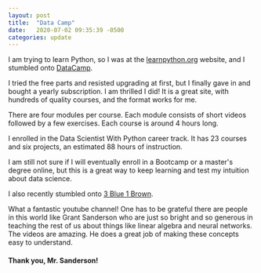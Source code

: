 ```yaml
---
layout: post
title:  "Data Camp"
date:   2020-07-02 09:35:39 -0500
categories: update
---
```

I am trying to learn Python, so I was at the [learnpython.org][lporg] website, and I stumbled onto [DataCamp][datacamp].

I tried the free parts and resisted upgrading at first, but I finally gave in and bought a yearly subscription. I am thrilled I did! It is a great site, with hundreds of quality courses, and the format works for me. 

There are four modules per course. Each module consists of short videos followed by a few exercises. Each course is around 4 hours long.

I enrolled in the Data Scientist With Python career track. It has 23 courses and six projects, an estimated 88 hours of instruction.

I am still not sure if I will eventually enroll in a Bootcamp or a master's degree online, but this is a great way to keep learning and test my intuition about data science.

I also recently stumbled onto [3 Blue 1 Brown][3b1b]. 

What a fantastic youtube channel! One has to be grateful there are people in this world like Grant Sanderson who are just so bright and so generous in teaching the rest of us about things like linear algebra and neural networks. The videos are amazing. He does a great job of making these concepts easy to understand. 

#### Thank you, Mr. Sanderson!


[lporg]: https://www.learnpython.org/en/Welcome
[datacamp]: https://www.datacamp.com/
[3b1b]: https://www.youtube.com/channel/UCYO_jab_esuFRV4b17AJtAw
